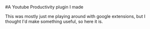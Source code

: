#A Youtube Productivity plugin I made

This was mostly just me playing around with google extensions, but I thought I'd make something useful, so here it is.
